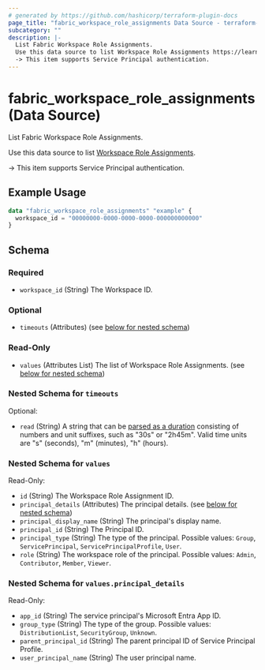 ```yaml
---
# generated by https://github.com/hashicorp/terraform-plugin-docs
page_title: "fabric_workspace_role_assignments Data Source - terraform-provider-fabric"
subcategory: ""
description: |-
  List Fabric Workspace Role Assignments.
  Use this data source to list Workspace Role Assignments https://learn.microsoft.com/fabric/fundamentals/roles-workspaces.
  -> This item supports Service Principal authentication.
---
```


# fabric_workspace_role_assignments (Data Source)

List Fabric Workspace Role Assignments.

Use this data source to list [Workspace Role Assignments](https://learn.microsoft.com/fabric/fundamentals/roles-workspaces).

-> This item supports Service Principal authentication.

## Example Usage

```terraform
data "fabric_workspace_role_assignments" "example" {
  workspace_id = "00000000-0000-0000-0000-000000000000"
}
```

<!-- schema generated by tfplugindocs -->
## Schema

### Required

- `workspace_id` (String) The Workspace ID.

### Optional

- `timeouts` (Attributes) (see [below for nested schema](#nestedatt--timeouts))

### Read-Only

- `values` (Attributes List) The list of Workspace Role Assignments. (see [below for nested schema](#nestedatt--values))

<a id="nestedatt--timeouts"></a>

### Nested Schema for `timeouts`

Optional:

- `read` (String) A string that can be [parsed as a duration](https://pkg.go.dev/time#ParseDuration) consisting of numbers and unit suffixes, such as "30s" or "2h45m". Valid time units are "s" (seconds), "m" (minutes), "h" (hours).

<a id="nestedatt--values"></a>

### Nested Schema for `values`

Read-Only:

- `id` (String) The Workspace Role Assignment ID.
- `principal_details` (Attributes) The principal details. (see [below for nested schema](#nestedatt--values--principal_details))
- `principal_display_name` (String) The principal's display name.
- `principal_id` (String) The Principal ID.
- `principal_type` (String) The type of the principal. Possible values: `Group`, `ServicePrincipal`, `ServicePrincipalProfile`, `User`.
- `role` (String) The workspace role of the principal. Possible values: `Admin`, `Contributor`, `Member`, `Viewer`.

<a id="nestedatt--values--principal_details"></a>

### Nested Schema for `values.principal_details`

Read-Only:

- `app_id` (String) The service principal's Microsoft Entra App ID.
- `group_type` (String) The type of the group. Possible values: `DistributionList`, `SecurityGroup`, `Unknown`.
- `parent_principal_id` (String) The parent principal ID of Service Principal Profile.
- `user_principal_name` (String) The user principal name.
